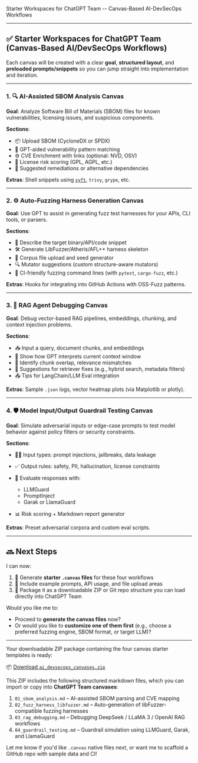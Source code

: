 Starter Workspaces for ChatGPT Team -- Canvas-Based AI-DevSecOps Workflows

---

## ✅ Starter Workspaces for ChatGPT Team (Canvas-Based AI/DevSecOps Workflows)

Each canvas will be created with a clear **goal**, **structured layout**, and **preloaded prompts/snippets** so you can jump straight into implementation and iteration.

---

### 1. 🔍 AI-Assisted SBOM Analysis Canvas

**Goal**: Analyze Software Bill of Materials (SBOM) files for known vulnerabilities, licensing issues, and suspicious components.

**Sections**:

* 📦 Upload SBOM (CycloneDX or SPDX)
* 🧠 GPT-aided vulnerability pattern matching
* ⚙️ CVE Enrichment with links (optional: NVD, OSV)
* 📝 License risk scoring (GPL, AGPL, etc.)
* 🚨 Suggested remediations or alternative dependencies

**Extras**: Shell snippets using [`syft`](https://github.com/anchore/syft), `trivy`, `grype`, etc.

---

### 2. ⚙️ Auto-Fuzzing Harness Generation Canvas

**Goal**: Use GPT to assist in generating fuzz test harnesses for your APIs, CLI tools, or parsers.

**Sections**:

* 🧩 Describe the target binary/API/code snippet
* 🛠️ Generate LibFuzzer/Atheris/AFL++ harness skeleton
* 📄 Corpus file upload and seed generator
* 🔍 Mutator suggestions (custom structure-aware mutators)
* 🧪 CI-friendly fuzzing command lines (with `pytest`, `cargo-fuzz`, etc.)

**Extras**: Hooks for integrating into GitHub Actions with OSS-Fuzz patterns.

---

### 3. 🧠 RAG Agent Debugging Canvas

**Goal**: Debug vector-based RAG pipelines, embeddings, chunking, and context injection problems.

**Sections**:

* 📥 Input a query, document chunks, and embeddings
* 🧠 Show how GPT interprets current context window
* 🔎 Identify chunk overlap, relevance mismatches
* 🧪 Suggestions for retriever fixes (e.g., hybrid search, metadata filters)
* 📤 Tips for LangChain/LLM Eval integration

**Extras**: Sample `.json` logs, vector heatmap plots (via Matplotlib or plotly).

---

### 4. 🛡️ Model Input/Output Guardrail Testing Canvas

**Goal**: Simulate adversarial inputs or edge-case prompts to test model behavior against policy filters or security constraints.

**Sections**:

* 👨‍💻 Input types: prompt injections, jailbreaks, data leakage
* ✅ Output rules: safety, PII, hallucination, license constraints
* 🧪 Evaluate responses with:

  * LLMGuard
  * PromptInject
  * Garak or LlamaGuard
* 📊 Risk scoring + Markdown report generator

**Extras**: Preset adversarial corpora and custom eval scripts.

---

## 🔜 Next Steps

I can now:

1. 📂 Generate **starter `.canvas` files** for these four workflows
2. 🔧 Include example prompts, API usage, and file upload areas
3. 📑 Package it as a downloadable ZIP or Git repo structure you can load directly into ChatGPT Team

Would you like me to:

* Proceed to **generate the canvas files** now?
* Or would you like to **customize one of them first** (e.g., choose a preferred fuzzing engine, SBOM format, or target LLM)?


---


Your downloadable ZIP package containing the four canvas starter templates is ready:

📦 [Download `ai_devsecops_canvases.zip`](sandbox:/mnt/data/ai_devsecops_canvases.zip)

This ZIP includes the following structured markdown files, which you can import or copy into **ChatGPT Team canvases**:

1. `01_sbom_analysis.md` – AI-assisted SBOM parsing and CVE mapping
2. `02_fuzz_harness_libfuzzer.md` – Auto-generation of libFuzzer-compatible fuzzing harnesses
3. `03_rag_debugging.md` – Debugging DeepSeek / LLaMA 3 / OpenAI RAG workflows
4. `04_guardrail_testing.md` – Guardrail simulation using LLMGuard, Garak, and LlamaGuard

Let me know if you'd like `.canvas` native files next, or want me to scaffold a GitHub repo with sample data and CI!




